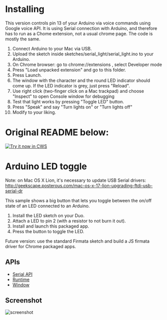 # Installing 

This version controls pin 13 of your Arduino via voice commands using Google voice API. It is using Serial connection with Arduino, and therefore has to run as a Chome extension, not a usual chrome page. The code is mostly the same.

 1. Connect Arduino to your Mac via USB.
 2. Upload the sketch inside sketches/serial_light/serial_light.ino to your Arduino.
 3. On Chrome browser: go to chrome://extensions , select Developer mode
 4. Press "Load unpacked extension" and go to this folder.
 5. Press Launch.
 6. The window with the character and the round LED indicator should come up. If the LED indicator is grey, just press "Reload".
 7. Use right click (two-finger click on a Mac trackpad) and choose "Inspect" to open Console window for debugging
 8. Test that light works by pressing "Toggle LED" button.
 9. Press "Speak" and say "Turn lights on" or "Turn lights off" 
 10. Modify to your liking.


# Original README below:

<a target="_blank" href="https://chrome.google.com/webstore/detail/bdiclhdalonemjdeeaglackjgdboboem">![Try it now in CWS](https://raw.github.com/GoogleChrome/chrome-app-samples/master/tryitnowbutton.png "Click here to install this sample from the Chrome Web Store")</a>


# Arduino LED toggle

Note: on Mac OS X Lion, it's necessary to update USB Serial drivers:
http://geekscape.posterous.com/mac-os-x-17-lion-upgrading-ftdi-usb-serial-dr

This sample shows a big button that lets you toggle between the on/off
state of an LED connected to an Arduino.

1. Install the LED sketch on your Duo.
2. Attach a LED to pin 2 (with a resistor to not burn it out).
3. Install and launch this packaged app.
4. Press the button to toggle the LED.

Future version: use the standard Firmata sketch and build a JS firmata driver
for Chrome packaged apps.

## APIs

* [Serial API](http://developer.chrome.com/apps/app.hardware.html#serial)
* [Runtime](http://developer.chrome.com/apps/app.runtime.html)
* [Window](http://developer.chrome.com/apps/app.window.html)
     
## Screenshot
![screenshot](https://raw.github.com/GoogleChrome/chrome-app-samples/master/serial/ledtoggle/assets/screenshot_1280_800.png)
